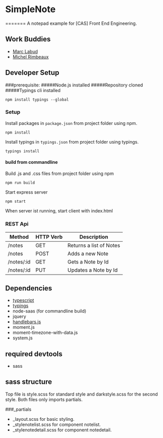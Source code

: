 # SimpleNote
=======
A notepad example for [CAS] Front End Engineering.

## Work Buddies
* [Marc Labud](https://github.com/marclabud)
* [Michel Rimbeaux](https://github.com/mrimbeau)

## Developer Setup

###prerequisite:
#####Node.js installed
#####Repository cloned
#####Typings cli installed

    npm install typings --global

### Setup
Install packages in `package.json`  from project folder using npm.

    npm install

Install typings in `typings.json`  from project folder using typings.

    typings install

####  build from commandline
Build .js and .css files from project folder using npm

    npm run build

Start express server
    
    npm start

When server ist running, start client with index.html
    
### REST Api

| Method        | HTTP Verb		| Description  |
| ------------- |---------------| -------------|
| /notes     	| GET 			| Returns a list of Notes |
| /notes      	| POST      	| Adds a new Note |
| /notes/:id 	| GET      		| Gets a Note by Id |
| /notes/:id 	| PUT      		| Updates a Note by Id |

## Dependencies

* [typescript](https://github.com/microsoft/typescript.git)
* [typings](https://github.com/typings/typings.git)
* node-saas (for commandline build)
* jquery
* [handlebars.js](https://github.com/wycats/handlebars.js/)
* moment.js
* moment-timezone-with-data.js
* system.js


## required devtools
* sass

## sass structure
Top file is style.scss for standard style and darkstyle.scss for the second style.
Both files only imports partials.

###_partials
* _layout.scss for basic styling.
* _stylenotelist.scss for component notelist.
* _stylenotedetail.scss for component notedetail.

